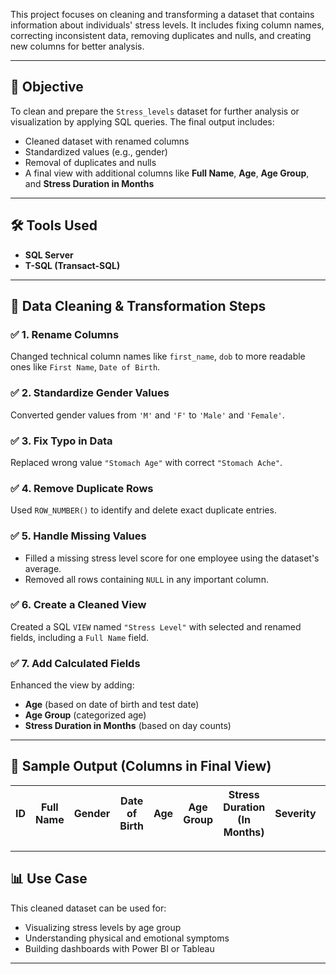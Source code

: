 This project focuses on cleaning and transforming a dataset that contains information about individuals' stress levels. It includes fixing column names, correcting inconsistent data, removing duplicates and nulls, and creating new columns for better analysis.

---

## 📌 Objective

To clean and prepare the `Stress_levels` dataset for further analysis or visualization by applying SQL queries. The final output includes:
- Cleaned dataset with renamed columns
- Standardized values (e.g., gender)
- Removal of duplicates and nulls
- A final view with additional columns like **Full Name**, **Age**, **Age Group**, and **Stress Duration in Months**

---

## 🛠️ Tools Used

- **SQL Server**
- **T-SQL (Transact-SQL)**

---

## 🧼 Data Cleaning & Transformation Steps

### ✅ 1. Rename Columns
Changed technical column names like `first_name`, `dob` to more readable ones like `First Name`, `Date of Birth`.

### ✅ 2. Standardize Gender Values
Converted gender values from `'M'` and `'F'` to `'Male'` and `'Female'`.

### ✅ 3. Fix Typo in Data
Replaced wrong value `"Stomach Age"` with correct `"Stomach Ache"`.

### ✅ 4. Remove Duplicate Rows
Used `ROW_NUMBER()` to identify and delete exact duplicate entries.

### ✅ 5. Handle Missing Values
- Filled a missing stress level score for one employee using the dataset's average.
- Removed all rows containing `NULL` in any important column.

### ✅ 6. Create a Cleaned View
Created a SQL `VIEW` named `"Stress Level"` with selected and renamed fields, including a `Full Name` field.

### ✅ 7. Add Calculated Fields
Enhanced the view by adding:
- **Age** (based on date of birth and test date)
- **Age Group** (categorized age)
- **Stress Duration in Months** (based on day counts)

---

## 🧾 Sample Output (Columns in Final View)

| ID | Full Name | Gender | Date of Birth | Age | Age Group | Stress Duration (In Months) | Severity | ... |
|----|-----------|--------|----------------|-----|-----------|-----------------------------|----------|-----|

---

## 📊 Use Case

This cleaned dataset can be used for:
- Visualizing stress levels by age group
- Understanding physical and emotional symptoms
- Building dashboards with Power BI or Tableau

---

